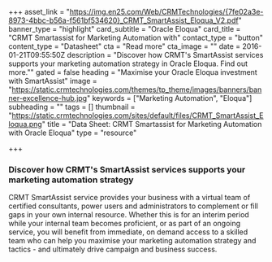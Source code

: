 +++
asset_link = "https://img.en25.com/Web/CRMTechnologies/{7fe02a3e-8973-4bbc-b56a-f561bf534620}_CRMT_SmartAssist_Eloqua_V2.pdf"
banner_type = "highlight"
card_subtitle = "Oracle Eloqua"
card_title = "CRMT Smartassist for Marketing Automation with"
contact_type = "button"
content_type = "Datasheet"
cta = "Read more"
cta_image = ""
date = 2016-01-21T09:55:50Z
description = "Discover how CRMT's SmartAssist services supports your marketing automation strategy in Oracle Eloqua. Find out more.\""
gated = false
heading = "Maximise your Oracle Eloqua investment with SmartAssist"
image = "https://static.crmtechnologies.com/themes/tp_theme/images/banners/banner-excellence-hub.jpg"
keywords = ["Marketing Automation", "Eloqua"]
subheading = ""
tags = []
thumbnail = "https://static.crmtechnologies.com/sites/default/files/CRMT_SmartAssist_Eloqua.png"
title = "Data Sheet: CRMT Smartassist for Marketing Automation with Oracle Eloqua"
type = "resource"

+++
### Discover how CRMT's SmartAssist services supports your marketing automation strategy

CRMT SmartAssist service provides your business with a virtual team of certified consultants, power users and administrators to complement or fill gaps in your own internal resource. Whether this is for an interim period while your internal team becomes proficient, or as part of an ongoing service, you will benefit from immediate, on demand access to a skilled team who can help you maximise your marketing automation strategy and tactics - and ultimately drive campaign and business success.